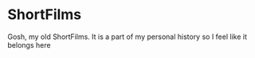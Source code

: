 # ShortFilms
Gosh, my old ShortFilms. It is a part of my personal history so I feel like it belongs here
